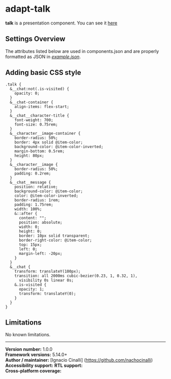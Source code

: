 # adapt-talk
 **talk** is a presentation component. You can see it [here](https://adaptlearning-no-core.web.app/#/id/po-55)

## Settings Overview
The attributes listed below are used in components.json and are properly formatted as JSON in  [*example.json*](https://github.com/nachocinalli/adapt-talk/blob/master/example.json).

## Adding basic CSS style

```
.talk {
  &__chat:not(.is-visited) {
    opacity: 0;
  }
  &__chat-container {
    align-items: flex-start;
  }
  &__chat__character-title {
    font-weight: 700;
    font-size: 0.75rem;
  }
  &__character__image-container {
    border-radius: 50%;
    border: 4px solid @item-color;
    background-color: @item-color-inverted;
    margin-bottom: 0.5rem;
    height: 80px;
  }
  &__character__image {
    border-radius: 50%;
    padding: 0.2rem;
  }
  &__chat__message {
    position: relative;
    background-color: @item-color;
    color: @item-color-inverted;
    border-radius: 1rem;
    padding: 1.75rem;
    width: 100%;
    &::after {
      content: "";
      position: absolute;
      width: 0;
      height: 0;
      border: 10px solid transparent;
      border-right-color: @item-color;
      top: 15px;
      left: 0;
      margin-left: -20px;
    }
  }
  &__chat {
    transform: translateY(100px);
    transition: all 2000ms cubic-bezier(0.23, 1, 0.32, 1),
      visibility 0s linear 0s;
    &.is-visited {
      opacity: 1;
      transform: translateY(0);
    }
  }
}

```
## Limitations

No known limitations.

----------------------------
**Version number:**  1.0.0  
**Framework versions:** 5.14.0+  
**Author / maintainer:** [Ignacio Cinalli] (https://github.com/nachocinalli)  
**Accessibility support:** 
**RTL support:**   
**Cross-platform coverage:** 